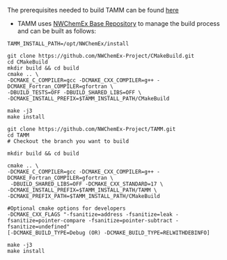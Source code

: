 
The prerequisites needed to build TAMM can be found [here](dox/prerequisites.md) 

- TAMM uses [NWChemEx Base Repository](https://github.com/NWChemEx-Project/CMakeBuild) to manage the build process and can be built as follows:

```
TAMM_INSTALL_PATH=/opt/NWChemEx/install

git clone https://github.com/NWChemEx-Project/CMakeBuild.git
cd CMakeBuild
mkdir build && cd build
cmake .. \ 
-DCMAKE_C_COMPILER=gcc -DCMAKE_CXX_COMPILER=g++ -DCMAKE_Fortran_COMPILER=gfortran \ 
-DBUILD_TESTS=OFF -DBUILD_SHARED_LIBS=OFF \ 
-DCMAKE_INSTALL_PREFIX=$TAMM_INSTALL_PATH/CMakeBuild

make -j3
make install
```

```
git clone https://github.com/NWChemEx-Project/TAMM.git
cd TAMM
# Checkout the branch you want to build

mkdir build && cd build

cmake .. \ 
-DCMAKE_C_COMPILER=gcc -DCMAKE_CXX_COMPILER=g++ -DCMAKE_Fortran_COMPILER=gfortran \ 
 -DBUILD_SHARED_LIBS=OFF -DCMAKE_CXX_STANDARD=17 \ 
-DCMAKE_INSTALL_PREFIX=$TAMM_INSTALL_PATH/TAMM \
-DCMAKE_PREFIX_PATH=$TAMM_INSTALL_PATH/CMakeBuild 

#Optional cmake options for developers
-DCMAKE_CXX_FLAGS "-fsanitize=address -fsanitize=leak -fsanitize=pointer-compare -fsanitize=pointer-subtract -fsanitize=undefined"
[-DCMAKE_BUILD_TYPE=Debug (OR) -DCMAKE_BUILD_TYPE=RELWITHDEBINFO]

make -j3
make install
```

